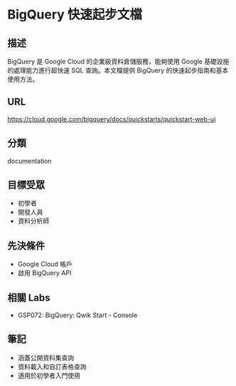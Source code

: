 # BigQuery 快速起步文檔

## 描述
BigQuery 是 Google Cloud 的企業級資料倉儲服務，能夠使用 Google 基礎設施的處理能力進行超快速 SQL 查詢。本文檔提供 BigQuery 的快速起步指南和基本使用方法。

## URL
https://cloud.google.com/bigquery/docs/quickstarts/quickstart-web-ui

## 分類
documentation

## 目標受眾
- 初學者
- 開發人員
- 資料分析師

## 先決條件
- Google Cloud 帳戶
- 啟用 BigQuery API

## 相關 Labs
- GSP072: BigQuery: Qwik Start - Console

## 筆記
- 涵蓋公開資料集查詢
- 資料載入和自訂表格查詢
- 適用於初學者入門使用
